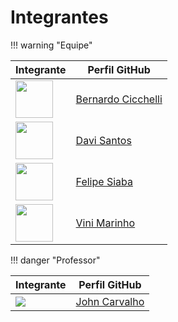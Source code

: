 # Integrantes

!!! warning "Equipe"
    

| Integrante        | Perfil GitHub |
|-------------------|---------------|
| <img src="https://github.com/BernardoCicchelli.png?size=60" width="60"/> | [Bernardo Cicchelli](https://github.com/BernardoCicchelli) |
| <img src="https://github.com/deivmec.png?size=60" width="60"/> | [Davi Santos](https://github.com/deivmec) |
| <img src="https://github.com/felipegoiabah.png?size=60" width="60"/> | [Felipe Siaba](https://github.com/felipegoiabah) |
| <img src="https://github.com/vinimarinhooo.png?size=60" width="60"/> | [Vini Marinho](https://github.com/vinimarinhooo) |


    


!!! danger "Professor"

| Integrante        | Perfil GitHub |
|-------------------|---------------|
| <img src="https://github.com/jonh-carvalho.png?size=60"/> | [John Carvalho](https://github.com/jonh-carvalho) |

